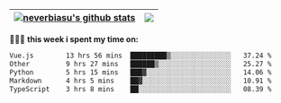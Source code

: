 | <a href="https://github.com/neverbiasu"><img align="center" src="https://github-readme-stats.vercel.app/api?username=neverbiasu&theme=dracula&show_icons=true&hide_border=true&count_private=true" alt="neverbiasu's github stats" /></a> | <a href="https://github.com/neverbiasu"><img align="center" src="https://github-readme-stats.vercel.app/api/top-langs/?username=neverbiasu&theme=dracula&show_icons=true&hide_border=true&layout=compact" /></a> |
| ------------- | ------------- |

👨🏾‍💻 **this week i spent my time on:**
<!--START_SECTION:waka-->

```txt
Vue.js        13 hrs 56 mins  █████████▒░░░░░░░░░░░░░░░   37.24 %
Other         9 hrs 27 mins   ██████▒░░░░░░░░░░░░░░░░░░   25.27 %
Python        5 hrs 15 mins   ███▓░░░░░░░░░░░░░░░░░░░░░   14.06 %
Markdown      4 hrs 5 mins    ██▓░░░░░░░░░░░░░░░░░░░░░░   10.91 %
TypeScript    3 hrs 8 mins    ██░░░░░░░░░░░░░░░░░░░░░░░   08.39 %
```

<!--END_SECTION:waka-->
